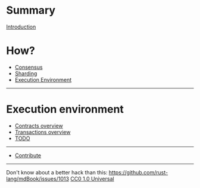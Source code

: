 # Summary

[Introduction](Introduction.md)

# How?

* [Consensus](How/Consensus.md)
* [Sharding]()
* [Execution Environment]()

---

# Execution environment

* [Contracts overview](Execution_environment/Contracts_overview.md)
* [Transactions overview](Execution_environment/Transactions_overview.md)
* [TODO]()

---

* [Contribute](Contribute.md)

---

Don't know about a better hack than this: https://github.com/rust-lang/mdBook/issues/1013
[CC0 1.0 Universal]()
